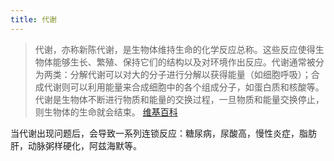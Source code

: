 ```yaml
---
title: 代谢
---
```


> 代谢，亦称新陈代谢，是生物体维持生命的化学反应总称。这些反应使得生物体能够生长、繁殖、保持它们的结构以及对环境作出反应。代谢通常被分为两类：分解代谢可以对大的分子进行分解以获得能量（如细胞呼吸）；合成代谢则可以利用能量来合成细胞中的各个组成分子，如蛋白质和核酸等。代谢是生物体不断进行物质和能量的交换过程，一旦物质和能量交换停止，则生物体的生命就会结束。
> [维基百科](https://zh.wikipedia.org/wiki/%E4%BB%A3%E8%B0%A2)

当代谢出现问题后，会导致一系列连锁反应：糖尿病，尿酸高，慢性炎症，脂肪肝，动脉粥样硬化，阿兹海默等。